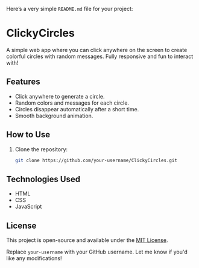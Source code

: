 Here’s a very simple `README.md` file for your project:

# ClickyCircles

A simple web app where you can click anywhere on the screen to create colorful circles with random messages. Fully responsive and fun to interact with!

## Features
- Click anywhere to generate a circle.
- Random colors and messages for each circle.
- Circles disappear automatically after a short time.
- Smooth background animation.

## How to Use
1. Clone the repository:
   ```bash
   git clone https://github.com/your-username/ClickyCircles.git


## Technologies Used
- HTML
- CSS
- JavaScript

## License
This project is open-source and available under the [MIT License](LICENSE).

Replace `your-username` with your GitHub username. Let me know if you'd like any modifications!

